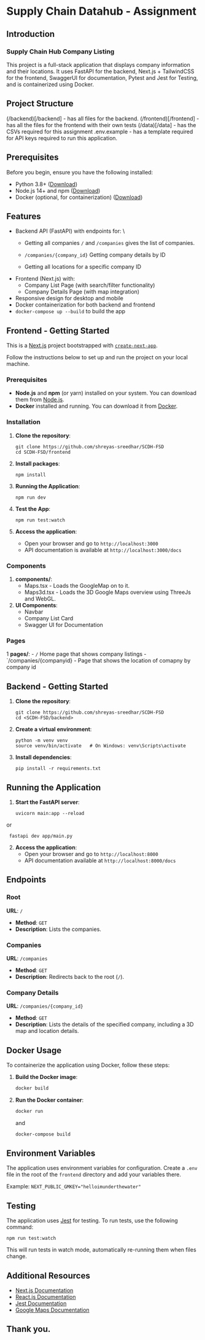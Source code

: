 # Supply Chain Datahub - Assignment 

## Introduction

### Supply Chain Hub Company Listing 

This project is a full-stack application that displays company information and their locations. It uses FastAPI for the backend, Next.js + TailwindCSS for the frontend, SwaggerUI for documentation, Pytest and Jest for Testing, and is containerized using Docker.

## Project Structure
(/backend)[/backend] - has all files for the backend.
(/frontend)[/frontend] - has all the files for the frontend with their own tests
(/data)[/data] - has the CSVs required for this assignment 
.env.example - has a template required for API keys required to run this application. 
## Prerequisites

Before you begin, ensure you have the following installed:
- Python 3.8+ ([Download](https://www.python.org/downloads/))
- Node.js 14+ and npm ([Download](https://nodejs.org/en/download/))
- Docker (optional, for containerization) ([Download](https://www.docker.com/products/docker-desktop))

## Features

- Backend API (FastAPI) with endpoints for: \ 
  - Getting all companies 
  ```/``` and  ```/companies``` gives the list of companies. 

  - ```/companies/{company_id}```  Getting company details by ID
  - Getting all locations for a specific company ID
- Frontend (Next.js) with:
  - Company List Page (with search/filter functionality)
  - Company Details Page (with map integration)
- Responsive design for desktop and mobile
- Docker containerization for both backend and frontend
- ```docker-compose up --build``` to build the app 



## Frontend - Getting Started 
This is a [Next.js](https://nextjs.org/) project bootstrapped with [`create-next-app`](https://github.com/vercel/next.js/tree/canary/packages/create-next-app).

Follow the instructions below to set up and run the project on your local machine.

### Prerequisites

- **Node.js** and **npm** (or yarn) installed on your system. You can download them from [Node.js](https://nodejs.org/).
- **Docker** installed and running. You can download it from [Docker](https://www.docker.com/).

### Installation

1. **Clone the repository**:
   ```
   git clone https://github.com/shreyas-sreedhar/SCDH-FSD
   cd SCDH-FSD/frontend
   ```

2. **Install packages**:
   ```
   npm install
   ```

3. **Running the Application**:
   ```
   npm run dev
   ```

4. **Test the App**:
   ```
   npm run test:watch
   ```

5. **Access the application**:
   - Open your browser and go to `http://localhost:3000`
   - API documentation is available at `http://localhost:3000/docs`


### Components

1.  **components/**: 
    - Maps.tsx - Loads the GoogleMap on to it.
    - Maps3d.tsx - Loads the 3D Google Maps overview using ThreeJs and WebGL. 
2. **UI Components**:
    - Navbar 
   - Company List Card
   - Swagger UI for Documentation

### Pages

1  **pages/**: 
    - `/` Home page that shows company listings
    -`/companies/{companyid} - Page that shows the location of comapny by company id



## Backend - Getting Started

1. **Clone the repository**:
   ```
   git clone https://github.com/shreyas-sreedhar/SCDH-FSD
   cd <SCDH-FSD/backend>
   ```

2. **Create a virtual environment**:
   ```
   python -m venv venv
   source venv/bin/activate   # On Windows: venv\Scripts\activate
   ```

3. **Install dependencies**:
   ```
   pip install -r requirements.txt
   ```

## Running the Application

1. **Start the FastAPI server**:
   ```
   uvicorn main:app --reload
   ```
 or 
 ```
  fastapi dev app/main.py 
   ```
2. **Access the application**:
   - Open your browser and go to `http://localhost:8000`
   - API documentation available at `http://localhost:8000/docs`
## Endpoints

### Root

**URL**: `/`

- **Method**: `GET`
- **Description**: Lists the companies.

### Companies

**URL**: `/companies`

- **Method**: `GET`
- **Description**: Redirects back to the root (`/`).

### Company Details

**URL**: `/companies/{company_id}`

- **Method**: `GET`
- **Description**: Lists the details of the specified company, including a 3D map and location details.


## Docker Usage

To containerize the application using Docker, follow these steps:

1. **Build the Docker image**:
   ```bash
   docker build
    ```

2. **Run the Docker container**:
   ```bash
   docker run 
   ```

   and 

    ```bash
   docker-compose build
   ```

## Environment Variables

The application uses environment variables for configuration. Create a `.env` file in the root of the `frontend` directory and add your variables there.

Example: ```NEXT_PUBLIC_GMKEY="helloimunderthewater"```


## Testing

The application uses [Jest](https://jestjs.io/) for testing. To run tests, use the following command:

```
npm run test:watch
```

This will run tests in watch mode, automatically re-running them when files change.

## Additional Resources

- [Next.js Documentation](https://nextjs.org/docs)
- [React.js Documentation](https://reactjs.org/docs/getting-started.html)
- [Jest Documentation](https://jestjs.io/docs/getting-started)
- [Google Maps Documentation](https://developers.google.com/maps/documentation)

## Thank you. 


